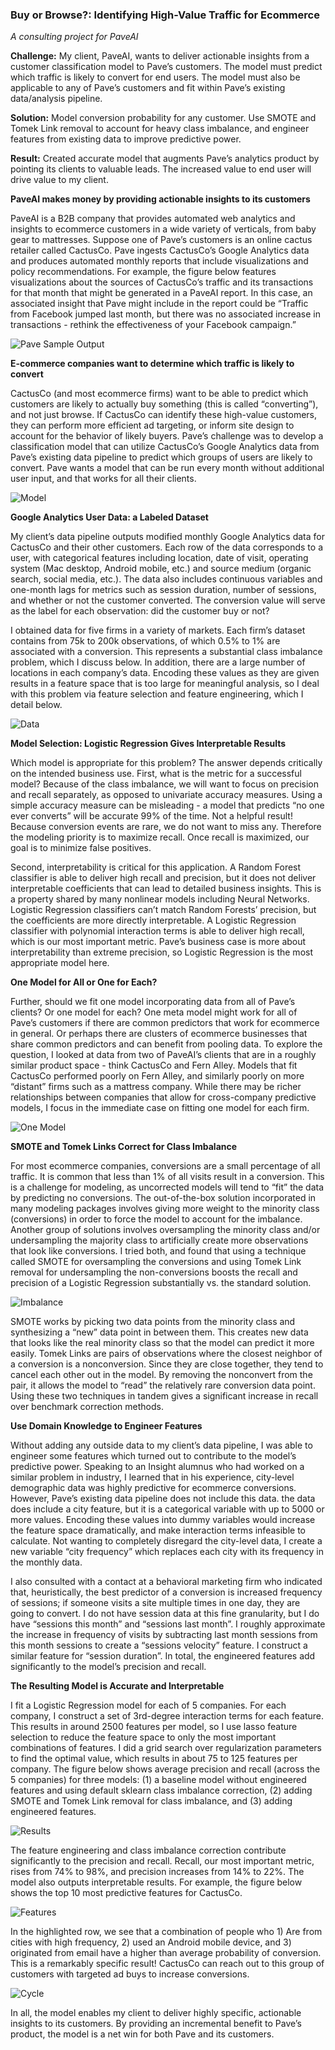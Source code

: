 ### Buy or Browse?: Identifying High-Value Traffic for Ecommerce
*A consulting project for PaveAI*
 
**Challenge:** My client, PaveAI, wants to deliver actionable insights from a customer classification model to Pave’s customers. The model must predict which traffic is likely to convert for end users. The model must also be applicable to any of Pave’s customers and fit within Pave’s existing data/analysis pipeline.
 
**Solution:** Model conversion probability for any customer. Use SMOTE and Tomek Link removal to account for heavy class imbalance, and engineer features from existing data to improve predictive power. 
 
**Result:** Created accurate model that augments Pave’s analytics product by pointing its clients to valuable leads. The increased value to end user will drive value to my client. 
 
**PaveAI makes money by providing actionable insights to its customers**
 
PaveAI is a B2B company that provides automated web analytics and insights to ecommerce customers in a wide variety of verticals, from baby gear to mattresses. Suppose one of Pave’s customers is an online cactus retailer called CactusCo. Pave ingests CactusCo’s Google Analytics data and produces automated monthly reports that include visualizations and policy recommendations. For example, the figure below features visualizations about the sources of CactusCo’s traffic and its transactions for that month that might be generated in a PaveAI report. In this case, an associated insight that Pave might include in the report could be “Traffic from Facebook jumped last month, but there was no associated increase in transactions - rethink the effectiveness of your Facebook campaign.”

![Pave Sample Output](images/sample%20graph.png)
 
**E-commerce companies want to determine which traffic is likely to convert**
 
CactusCo (and most ecommerce firms) want to be able to predict which customers are likely to actually buy something (this is called “converting”), and not just browse. If CactusCo can identify these high-value customers, they can perform more efficient ad targeting, or inform site design to account for the behavior of likely buyers. Pave’s challenge was to develop a classification model that can utilize CactusCo’s Google Analytics data from Pave’s existing data pipeline to predict which groups of users are likely to convert. Pave wants a model that can be run every month without additional user input, and that works for all their clients. 

![Model](images/Models_No_Touch.png)
 
**Google Analytics User Data: a Labeled Dataset** 
 
My client’s data pipeline outputs modified monthly Google Analytics data for CactusCo and their other customers. Each row of the data corresponds to a user, with categorical features including location, date of visit, operating system (Mac desktop, Android mobile, etc.) and source medium (organic search, social media, etc.). The data also includes continuous variables and one-month lags for metrics such as session duration, number of sessions, and whether or not the customer converted. The conversion value will serve as the label for each observation: did the customer buy or not?
 
I obtained data for five firms in a variety of markets. Each firm’s dataset contains from 75k to 200k observations, of which 0.5% to 1% are associated with a conversion. This represents a substantial class imbalance problem, which I discuss below. In addition, there are a large number of locations in each company’s data. Encoding these values as they are given results in a feature space that is too large for meaningful analysis, so I deal with this problem via feature selection and feature engineering, which I detail below.

![Data](images/data.png) 
 
**Model Selection: Logistic Regression Gives Interpretable Results**
 
Which model is appropriate for this problem? The answer depends critically on the intended business use. First, what is the metric for a successful model? Because of the class imbalance, we will want to focus on precision and recall separately, as opposed to univariate accuracy measures. Using a simple accuracy measure can be misleading - a model that predicts “no one ever converts” will be accurate 99% of the time. Not a helpful result! Because conversion events are rare, we do not want to miss any. Therefore the modeling priority is to maximize recall. Once recall is maximized, our goal is to minimize false positives. 
 
Second, interpretability is critical for this application. A Random Forest classifier is able to deliver high recall and precision, but it does not deliver interpretable coefficients that can lead to detailed business insights. This is a property shared by many nonlinear models including Neural Networks. Logistic Regression classifiers can’t match Random Forests’ precision, but the coefficients are more directly interpretable. A Logistic Regression classifier with polynomial interaction terms is able to deliver high recall, which is our most important metric. Pave’s business case is more about interpretability than extreme precision, so Logistic Regression is the most appropriate model here.
 
**One Model for All or One for Each?**

Further, should we fit one model incorporating data from all of Pave’s clients? Or one model for each? One meta model might work for all of Pave’s customers if there are common predictors that work for ecommerce in general. Or perhaps there are clusters of ecommerce businesses that share common predictors and can benefit from pooling data. To explore the question, I looked at data from two of PaveAI’s clients that are in a roughly similar product space - think CactusCo and Fern Alley. Models that fit CactusCo performed poorly on Fern Alley, and similarly poorly on more “distant” firms such as a mattress company. While there may be richer relationships between companies that allow for cross-company predictive models, I focus in the immediate case on fitting one model for each firm. 

![One Model](images/Broken_Model.png)
 
**SMOTE and Tomek Links Correct for Class Imbalance**
 
For most ecommerce companies, conversions are a small percentage of all traffic. It is common that less than 1% of all visits result in a conversion. This is a challenge for modeling, as uncorrected models will tend to “fit” the data by predicting no conversions. The out-of-the-box solution incorporated in many modeling packages involves giving more weight to the minority class (conversions) in order to force the model to account for the imbalance. Another group of solutions involves oversampling the minority class and/or undersampling the majority class to artificially create more observations that look like conversions. I tried both, and found that using a technique called SMOTE for oversampling the conversions and using Tomek Link removal for undersampling the non-conversions boosts the recall and precision of a Logistic Regression substantially vs. the standard solution.

![Imbalance](images/onepercent.png)
 
SMOTE works by picking two data points from the minority class and synthesizing a “new” data point in between them.  This creates new data that looks like the real minority class so that the model can predict it more easily. Tomek Links are pairs of observations where the closest neighbor of a conversion is a nonconversion. Since they are close together, they tend to cancel each other out in the model. By removing the nonconvert from the pair, it allows the model to “read” the relatively rare conversion data point. Using these two techniques in tandem gives a significant increase in recall over benchmark correction methods.

**Use Domain Knowledge to Engineer Features**

Without adding any outside data to my client’s data pipeline, I was able to engineer some features which turned out to contribute to the model’s predictive power. Speaking to an Insight alumnus who had worked on a similar problem in industry, I learned that in his experience, city-level demographic data was highly predictive for ecommerce conversions. However, Pave’s existing data pipeline does not include this data. the data does include a city feature, but it is a categorical variable with up to 5000 or more values. Encoding these values into dummy variables would increase the feature space dramatically, and make interaction terms infeasible to calculate. Not wanting to completely disregard the city-level data, I create a new variable “city frequency” which replaces each city with its frequency in the monthly data.

I also consulted with a contact at a behavioral marketing firm who indicated that, heuristically, the best predictor of a conversion is increased frequency of sessions; if someone visits a site multiple times in one day, they are going to convert. I do not have session data at this fine granularity, but I do have “sessions this month” and “sessions last month”. I roughly approximate the increase in frequency of visits by subtracting last month sessions from this month sessions to create a “sessions velocity” feature. I construct a similar feature for “session duration”. In total, the engineered features add significantly to the model’s precision and recall.

**The Resulting Model is Accurate and Interpretable**
 
I fit a Logistic Regression model for each of 5 companies. For each company, I construct a set of 3rd-degree interaction terms for each feature. This results in around 2500 features per model, so I use lasso feature selection to reduce the feature space to only the most important combinations of features. I did a grid search over regularization parameters to find the optimal value, which results in about 75 to 125 features per company. The figure below shows average precision and recall (across the 5 companies) for three models: (1) a baseline model without engineered features and using default sklearn class imbalance correction, (2) adding SMOTE and Tomek Link removal for class imbalance, and (3) adding engineered features.

![Results](images/results_6-29.png)

The feature engineering and class imbalance correction contribute significantly to the precision and recall. Recall, our most important metric, rises from 74% to 98%, and precision increases from 14% to 22%. The model also outputs interpretable results. For example, the figure below shows the top 10 most predictive features for CactusCo.
 
 ![Features](images/Freatures.png)

In the highlighted row, we see that a combination of people who 1) Are from cities with high frequency, 2) used an Android mobile device, and 3) originated from email have a higher than average probability of conversion. This is a remarkably specific result! CactusCo can reach out to this group of customers with targeted ad buys to increase conversions.
 
![Cycle](images/cycle.png)
  
In all, the model enables my client to deliver highly specific, actionable insights to its customers. By providing an incremental benefit to Pave’s product, the model is a net win for both Pave and its customers.
 
 
 
 
 
 
 
 
 
 
 
 
 
 
 

